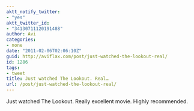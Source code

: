 ```yaml
---
aktt_notify_twitter:
- "yes"
aktt_twitter_id:
- "34130711120191488"
author: Avi
categories:
- none
date: "2011-02-06T02:06:10Z"
guid: http://aviflax.com/post/just-watched-the-lookout-real/
id: 1286
tags:
- tweet
title: Just watched The Lookout. Real…
url: /post/just-watched-the-lookout-real/
---
```

Just watched The Lookout. Really excellent movie. Highly recommended.
